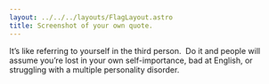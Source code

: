 ```yaml
---
layout: ../../../layouts/FlagLayout.astro
title: Screenshot of your own quote.
---
```


It’s like referring to yourself in the third person.  Do it and people will assume you’re lost in your own self-importance, bad at English, or struggling with a multiple personality disorder.

